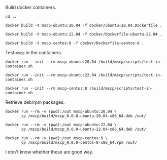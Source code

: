 
Build docker containers.

```console
cd ..

docker build -t mscp-ubuntu:20.04 -f docker/ubuntu-20.04.Dockerfile .

docker build -t mscp-ubuntu:22.04 -f docker/Dockerfile-ubuntu-22.04 .

docker build -t mscp-centos:8 -f docker/Dockerfile-centos-8 .
```

Test `mscp` in the containers.

```console
docker run --init --rm mscp-ubuntu:20.04 /build/mscp/scripts/test-in-container.sh

docker run --init --rm mscp-ubuntu:22.04 /build/mscp/scripts/test-in-container.sh

docker run --init --rm mscp-centos:8 /build/mscp/scripts/test-in-container.sh
```

Retrieve deb/rpm packages.

```console
docker run --rm -v (pwd):/out mscp-ubuntu:20.04 \
       cp /mscp/build/mscp_0.0.0-ubuntu-20.04-x86_64.deb /out/

docker run --rm -v (pwd):/out mscp-ubuntu:22.04 \
       cp /mscp/build/mscp_0.0.0-ubuntu-22.04-x86_64.deb /out/

docker run --rm -v (pwd):/out mscp-centos:8 \
       cp /mscp/build/mscp_0.0.0-centos-8-x86_64.rpm /out/
```

I don't know whether these are good way.